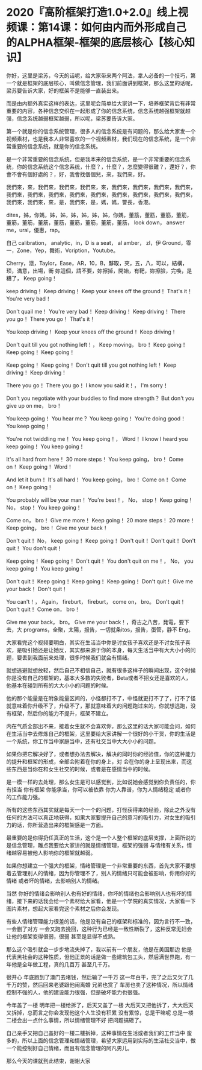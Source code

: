 # 2020『高阶框架打造1.0+2.0』线上视频课：第14课：如何由内而外形成自己的ALPHA框架-框架的底层核心【核心知识】

你好，这里是梁苏，今天的话呢，给大家带来两个阿法，拿人必备的一个技巧，第一个就是框架的底层核心，叫做信念管理，我们前面讲到框架，那么这里的话呢，梁苏要告诉大家，好的框架不是能够一直装出来。

而是由内额外真实这样的表达，这里呢会简单给大家讲一下，培养框架背后有非常重要的内容，各种信念交织在一起形成了你的信念系统，信念系统越强框架就越强，信念系统越弱框架越弱，所以呢，梁苏要告诉大家。

第一个就是你的信念系统管理，很多人的信念系统是有问题的，那么给大家发一个视频素材，也是我本人非常喜欢的一个视频素材，我们现在的信念系统，是一个非常重要的信念系统，就是你的信念系统。

是一个非常重要的信念系统，但是我本来的信念系统，是一个非常重要的信念系统，你的信念系统这个信念系统，什麼？，什麼？，怎麼變得很難？，還好？，你會不會有個好處的？，好，我會找個個兒，來，我們來，好。

我們來，來，我們來，我們來，我們來，來，我們來，我們來，我們來，我們來，我們來，我們來，我們來，我們來，我們來，我們來，我們來，我們來，我們來，我們來，我們來，來，是，我們來，是，媽，媽，警長，香港。

 dites，姊，你媽，姊，姊，姊，姊，姊，姊，你媽，董筋，董筋，董筋，董筋，董筋，董筋，董筋，董筋，董筋，董筋，董筋，董筋， look down， answer me，ural，優惠，rap。

自己 calibration， analytic，in，D is a seat， al amber， zl，伊 Ground，零一，Zone，Yep，舞術，Vcription，Youtube。

Cherry，滾，Taylor，Ease，AR，10，B，夥取，夾，五，八，可以，結構，顼，滿意，出場，衝 妳這個，請不要，妳擦掉，開始，有靶，妳擦臉，完喚，是糟了， Keep going！

 keep driving！ Keep driving！ Keep your knees off the ground！ That's it！ You're very bad！

 Don't quail me！ You're very bad！ Keep driving！ Keep driving！ There you go！ There you go！ That's it！

 You keep driving！ Keep your knees off the ground！ Keep driving！

 Don't quit till you got nothing left！， Keep moving， bro！ Keep going！ Keep going！ Keep going！

 Keep going！ Keep going！ Don't quit till you got nothing left！ Keep driving！ Keep driving！

 There you go！ There you go！ I know you said it！， I'm sorry！

 Don't you negotiate with your buddies to find more strength？ But don't you give up on me， bro！

 You keep going！ You hear me？ You keep going！ You're doing good！ You keep going！

 You're not twiddling me！ You keep going！， Word！ I know I heard you keep going！ You keep going！

 It's all hard from here！ 30 more steps！ You keep going， bro！ Come on！ Keep going！ Word！

 And let it burn！ It's all hard！ You keep going， bro！ Come on！ Come on！ Keep going！

 You probably will be your man！ You're best！， No， stop！ Keep going！ No， stop！ You keep going！

 Come on， bro！ Give me more！ Keep going！ 20 more steps！ 20 more！ Keep going， bro！ Give me your back！

 Don't quit！ No， keep going！ Keep going！ Don't quit！ Don't quit！ Don't quit！ You don't quit！

 Keep going！ Keep going！ Don't quit！ You don't quit on me！， No， you keep going！ You keep going！

 Don't quit！ Keep going！ Keep going！ Keep going！ Don't quit！ Give me your back！ Don't quit！

 You can't！， Again， fireburt， fireburt， come on， bro。 Don't quit！ Don't quit！ Come on， bro！

 Give me your back， bro。 Give me your back！，奇古之八苦，発電，要下去，大 programs，全聚，太陽，报告，一切就条itos，报告，蛋管，静不 Eng。

大家看完这个视频要明白，其实在生活当中你是讨女孩子喜欢还是不讨女孩子喜欢，是吸引她还是让她反，其实都来源于你的本身，每天生活当中有大大小小的问题，要丢到我面前来处理，很多时候我们就会有情绪。

就想逃避就想放轻，然后自己不相信自己，就有很多这样子的瞬间出现，这个时候你是没有自己的框架的，基本大多数的失败者，Beta或者不招女还是喜欢的人，他基本在碰到所有的大大小小的问题的时候。

他的那个能量是在附象能量区间的，小怪都打不了，中怪就更打不了了，打不了怪就意味着你升级不了，升级不了，那就意味着大的问题跑过来的，你就想逃跑，没有框架，然后你的能力不提升，框架不建立。

内在气质全部出不来，接着女生就不会喜欢你，那么这里的话大家可能会问，如何在生活当中去修炼自己的框架，这里要给大家讲解一个很好的小干货，你的生活是一个系统，你工作当中家庭当中，还有社交当中大大小小的问题。

如果你把它解决好了，或者想办法去解决，解决的同时你的经验值，你的这种能力的提升和框架的形成，全部会附着在你的身上，对 会在你的身上呈现出来，而这些东西是当你在和女生社交的时候，或者是在感情当中的时候。

是一模一样的去处理，那么女生是可以感觉到，比如说她会感觉到你负责任的，你有担当 你有框架 你能承当，你可以被依靠 你为人靠谱，你为人情绪稳定 或者你的工作能力强。

所有的这些东西其实就是每天一个一个的问题，打怪获得来的经验，除此之外没有任何的方法可以真正地获得，如果大家要提升自己的意习的吸引力，对女生的吸引力的话，你所营造出来的框架感是一方面。

最重要的是你得扔任真正的生活，这个是一个人整个框架的底层支撑，上面所说的是信念管理，雕点我要给大家讲的就是情绪管理，框架的强弱 与情绪有关系，情绪越容易被他人影响你的框架就越弱。

如果你想建立一个强大的框架，情绪管理是一个非常重要的东西，首先大家不要想着去管理别人的情绪，因为你管理不了，别人的情绪只可能会被影响，你用你好的情绪 或者坏的情绪，去影响别人的情绪。

当然 你好的情绪会影响别人也有好的情绪，你坏的情绪也会影响别人也有坏的情绪，接下来的话我会给一个素材给大家看，他是一个学院的真实情况，大家看一下图片素材，想起大家看完这个素材之后你会发现。

有些人情绪管理能力很差的话，他是没有自己的框架和标准的，因为言行不一致，一会删了对方 一会又跑去挽回，这种行为已经是一致性断裂了，这种反常无妇会让他的框架变得很弱，很弱 甚至是显得不成熟。

那么这个吸引就会一步步地流失掉了，我以前有一个朋友，他是在美国那边 他是代表黑社会的这种性质，但他正景的话是做一些建筑包工头，然后满世界跑，有一年他是全年做工程，真的几百万 甚至几千万。

很开心 年底跑到了澳门去堵钱，然后输了一千万 这一年白干，完了之后又欠了几千万的赞，然后回来老婆跟他闹离婚 兄弟也赏了 车房也卖了这种情况，所以情绪控制不强的人，他的建设能力很强，但是破坏能力也很强。

今年盖了一楼 明年把一楼给拆了，后天又盖了一楼 大后天又把他拆了，大大后天又拆掉，总而言之你会发现他这个人生没有积累 没有累惊，总是干嘛呢 总是一楼二楼会出一点什么事情，所以情绪管理不好 把问题搞砸了。

自己亲手又把自己盖好的一楼二楼拆掉，这种事情在生活或者我们的工作当中 蛮多的，所以上面的信念管理和情绪管理，希望大家运用到实际的生活社交当中，做一个能控制好自己情绪，而且有信念管理的阿凡男儿。

那么今天的课就到此结束，谢谢大家
